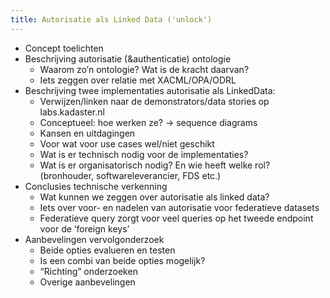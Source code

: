 ```yaml
---
title: Autorisatie als Linked Data ('unlock')
---
```


- Concept toelichten
- Beschrijving autorisatie (&authenticatie) ontologie
    - Waarom zo’n ontologie? Wat is de kracht daarvan?
    - Iets zeggen over relatie met XACML/OPA/ODRL
- Beschrijving twee implementaties autorisatie als LinkedData: 
    - Verwijzen/linken naar de demonstrators/data stories op labs.kadaster.nl
    - Conceptueel: hoe werken ze? -> sequence diagrams
    - Kansen en uitdagingen
    - Voor wat voor use cases wel/niet geschikt
    - Wat is er technisch nodig voor de implementaties?
    - Wat is er organisatorisch nodig? En wie heeft welke rol? (bronhouder, softwareleverancier, FDS etc.)
- Conclusies technische verkenning
    - Wat kunnen we zeggen over autorisatie als linked data?
    - Iets over voor- en nadelen van autorisatie voor federatieve datasets
    - Federatieve query zorgt voor veel queries op het tweede endpoint voor de ‘foreign keys’
- Aanbevelingen vervolgonderzoek
    - Beide opties evalueren en testen
    - Is een combi van beide opties mogelijk?
    - “Richting” onderzoeken
    - Overige aanbevelingen
